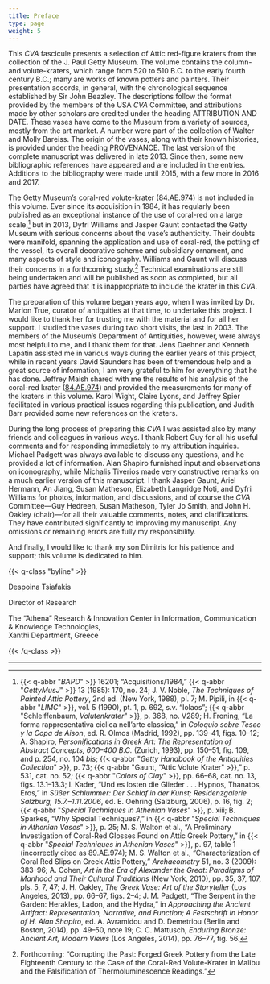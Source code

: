 ```yaml
---
title: Preface
type: page
weight: 5
---
```


This *CVA* fascicule presents a selection of Attic red-figure kraters from the collection of the J. Paul Getty Museum. The volume contains the column- and volute-kraters, which range from 520 to 510 B.C. to the early fourth century B.C.; many are works of known potters and painters. Their presentation accords, in general, with the chronological sequence established by Sir John Beazley. The descriptions follow the format provided by the members of the USA *CVA* Committee, and attributions made by other scholars are credited under the heading ATTRIBUTION AND DATE. These vases have come to the Museum from a variety of sources, mostly from the art market. A number were part of the collection of Walter and Molly Bareiss. The origin of the vases, along with their known histories, is provided under the heading PROVENANCE. The last version of the complete manuscript was delivered in late 2013. Since then, some new bibliographic references have appeared and are included in the entries. Additions to the bibliography were made until 2015, with a few more in 2016 and 2017.

The Getty Museum’s coral-red volute-krater ([84.AE.974](http://www.getty.edu/art/collection/objects/10911/)) is not included in this volume. Ever since its acquisition in 1984, it has regularly been published as an exceptional instance of the use of coral-red on a large scale,[^1] but in 2013, Dyfri Williams and Jasper Gaunt contacted the Getty Museum with serious concerns about the vase’s authenticity. Their doubts were manifold, spanning the application and use of coral-red, the potting of the vessel, its overall decorative scheme and subsidiary ornament, and many aspects of style and iconography. Williams and Gaunt will discuss their concerns in a forthcoming study.[^2] Technical examinations are still being undertaken and will be published as soon as completed, but all parties have agreed that it is inappropriate to include the krater in this *CVA*.

The preparation of this volume began years ago, when I was invited by Dr. Marion True, curator of antiquities at that time, to undertake this project. I would like to thank her for trusting me with the material and for all her support. I studied the vases during two short visits, the last in 2003. The members of the Museum’s Department of Antiquities, however, were always most helpful to me, and I thank them for that. Jens Daehner and Kenneth Lapatin assisted me in various ways during the earlier years of this project, while in recent years David Saunders has been of tremendous help and a great source of information; I am very grateful to him for everything that he has done. Jeffrey Maish shared with me the results of his analysis of the coral-red krater ([84.AE.974](http://www.getty.edu/art/collection/objects/10911/)) and provided the measurements for many of the kraters in this volume. Karol Wight, Claire Lyons, and Jeffrey Spier facilitated in various practical issues regarding this publication, and Judith Barr provided some new references on the kraters.

During the long process of preparing this *CVA* I was assisted also by many friends and colleagues in various ways. I thank Robert Guy for all his useful comments and for responding immediately to my attribution inquiries. Michael Padgett was always available to discuss any questions, and he provided a lot of information. Alan Shapiro furnished input and observations on iconography, while Michalis Tiverios made very constructive remarks on a much earlier version of this manuscript. I thank Jasper Gaunt, Ariel Hermann, An Jiang, Susan Matheson, Elizabeth Langridge Noti, and Dyfri Williams for photos, information, and discussions, and of course the *CVA* Committee—Guy Hedreen, Susan Matheson, Tyler Jo Smith, and John H. Oakley (chair)—for all their valuable comments, notes, and clarifications. They have contributed significantly to improving my manuscript. Any omissions or remaining errors are fully my responsibility.

And finally, I would like to thank my son Dimitris for his patience and support; this volume is dedicated to him.

{{< q-class "byline" >}}

Despoina Tsiafakis

Director of Research

The “Athena” Research & Innovation Center in Information, Communication & Knowledge Technologies,<br /> Xanthi Department, Greece

{{< /q-class >}}

---

[^1]: {{< q-abbr "*BAPD*" >}} 16201; “Acquisitions/1984,” {{< q-abbr "*GettyMusJ*" >}} 13 (1985): 170, no. 24; J. V. Noble, *The Techniques of Painted Attic Pottery*, 2nd ed. (New York, 1988), pl. 7; M. Pipili, in {{< q-abbr "*LIMC*" >}}, vol. 5 (1990), pt. 1, p. 692, s.v. “Iolaos”; {{< q-abbr "Schleiffenbaum, *Volutenkrater*" >}}, p. 368, no. V289; H. Froning, “La forma rappresentativa ciclica nell’arte classica,” in *Coloquio sobre Teseo y la Copa de Aison*, ed. R. Olmos (Madrid, 1992), pp. 139–41, figs. 10–12; A. Shapiro, *Personifications in Greek Art:* *The Representation of Abstract Concepts, 600–400 B.C.* (Zurich, 1993), pp. 150–51, fig. 109, and p. 254, no. 104 *bis*; {{< q-abbr "*Getty Handbook of the Antiquities Collection*" >}}, p. 73; {{< q-abbr "Gaunt, “Attic Volute Krater" >}},” p. 531, cat. no. 52; {{< q-abbr "*Colors of Clay*" >}}, pp. 66–68, cat. no. 13, figs. 13.1–13.3; I. Kader, “Und es losten die Glieder . . . Hypnos, Thanatos, Eros,” in *Süßer Schlummer: Der Schlaf in der Kunst; Residenzgalerie Salzburg, 15.7.–1.11.2006*, ed. E. Oehring (Salzburg, 2006), p. 16, fig. 2; {{< q-abbr "*Special Techniques in Athenian Vases*" >}}, p. xiii; B. Sparkes, “Why Special Techniques?,” in {{< q-abbr "*Special Techniques in Athenian Vases*" >}}, p. 25; M. S. Walton et al., “A Preliminary Investigation of Coral-Red Glosses Found on Attic Greek Pottery,” in {{< q-abbr "*Special Techniques in Athenian Vases*" >}}, p. 97, table 1 (incorrectly cited as 89.AE.974); M. S. Walton et al., “Characterization of Coral Red Slips on Greek Attic Pottery,” *Archaeometry* 51, no. 3 (2009): 383–96; A. Cohen, *Art in the Era of Alexander the Great: Paradigms of Manhood and Their Cultural Traditions* (New York, 2010), pp. 35, 37, 107, pls. 5, 7, 47; J. H. Oakley, *The Greek Vase: Art of the Storyteller* (Los Angeles, 2013), pp. 66–67, figs. 2–4; J. M. Padgett, “The Serpent in the Garden: Herakles, Ladon, and the Hydra,” in *Approaching the Ancient Artifact: Representation, Narrative, and Function; A Festschrift in Honor of H. Alan Shapiro*, ed. A. Avramidou and D. Demetriou (Berlin and Boston, 2014), pp. 49–50, note 19; C. C. Mattusch, *Enduring Bronze: Ancient Art, Modern Views* (Los Angeles, 2014), pp. 76–77, fig. 56.

[^2]: Forthcoming: “Corrupting the Past: Forged Greek Pottery from the Late Eighteenth Century to the Case of the Coral-Red Volute-Krater in Malibu and the Falsification of Thermoluminescence Readings.”
